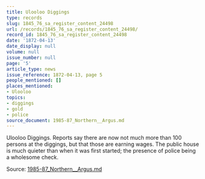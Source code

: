 ```yaml
---
title: Ulooloo Diggings
type: records
slug: 1845_76_sa_register_content_24498
url: /records/1845_76_sa_register_content_24498/
record_id: 1845_76_sa_register_content_24498
date: '1872-04-13'
date_display: null
volume: null
issue_number: null
page: '5'
article_type: news
issue_reference: 1872-04-13, page 5
people_mentioned: []
places_mentioned:
- Ulooloo
topics:
- diggings
- gold
- police
source_document: 1985-87_Northern__Argus.md
---
```


Ulooloo Diggings.  Reports say there are now not much more than 100 persons at the diggings, but that those are earning wages.  The public house is much quieter than when it was first started; the presence of police being a wholesome check.

Source: [1985-87_Northern__Argus.md](/downloads/markdown/1985-87_Northern__Argus.md)

